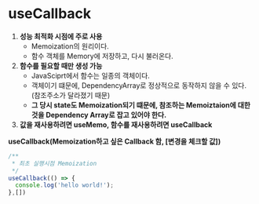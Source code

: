 # useCallback
1. **성능 최적화 시점에 주로 사용**
   - Memoization의 원리이다.
   - 함수 객체를 Memory에 저장하고, 다시 불러온다.
2. **함수를 필요할 때만 생성 가능**
   - JavaSciprt에서 함수는 일종의 객체이다.
   - 객체이기 떄문에, DependencyArray로 정상적으로 동작하지 않을 수 있다. (참조주소가 달라졌기 때문)
   - **그 당시 state도 Memoization되기 떄문에, 참조하는 Memoiztaion에 대한 것을 Dependency Array로 잡고 있어야 한다.**
3. **값을 재사용하려면 useMemo, 함수를 재사용하려면 useCallback**

**useCallback(Memoization하고 싶은 Callback 함, [변경을 체크할 값])**
```jsx
/**
 * 최초 실행시점 Memoization
 */
useCallback(() => {
  console.log('hello world!');
},[])

```